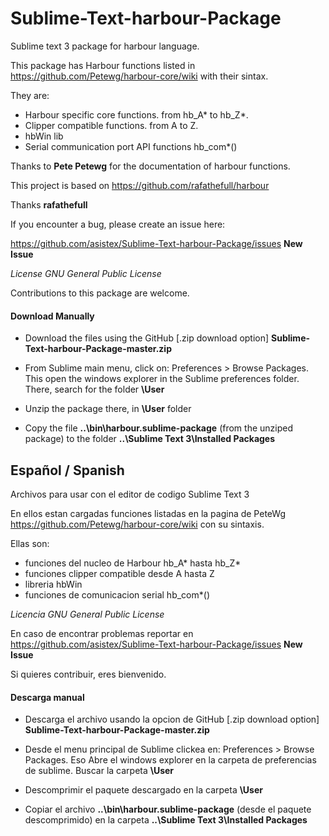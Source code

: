 # Sublime-Text-harbour-Package #
Sublime text 3 package for harbour language.

This package has Harbour functions listed in https://github.com/Petewg/harbour-core/wiki with their sintax.

They are:
* Harbour specific core functions. from hb_A* to hb_Z*.
* Clipper compatible functions. from A to Z.
* hbWin lib
* Serial communication port API functions hb_com*()

Thanks to **Pete Petewg** for the documentation of harbour functions.

This project is based on https://github.com/rafathefull/harbour

Thanks **rafathefull**

If you encounter a bug, please create an issue here:

https://github.com/asistex/Sublime-Text-harbour-Package/issues  **New Issue**

*License GNU General Public License*

Contributions to this package are welcome. 

#### Download Manually
* Download the files using the GitHub [.zip download option] **Sublime-Text-harbour-Package-master.zip**

* From Sublime main menu, click on: Preferences > Browse Packages. This open the windows explorer in the Sublime preferences folder.
  There, search for the folder **\User**

* Unzip the package there, in **\User** folder

* Copy the file **..\bin\harbour.sublime-package** (from the unziped package) to the folder **..\Sublime Text 3\Installed Packages**



## Español / Spanish

Archivos para usar con el editor de codigo Sublime Text 3

En ellos estan cargadas funciones listadas en la pagina de PeteWg https://github.com/Petewg/harbour-core/wiki con su sintaxis.

Ellas son:
* funciones del nucleo de Harbour hb_A* hasta hb_Z* 
* funciones clipper compatible desde A hasta Z
* libreria hbWin
* funciones de comunicacion serial hb_com*()

*Licencia GNU General Public License*

En caso de encontrar problemas reportar en 
https://github.com/asistex/Sublime-Text-harbour-Package/issues  **New Issue**

Si quieres contribuir, eres bienvenido.

#### Descarga manual
* Descarga el archivo usando la opcion de GitHub [.zip download option] **Sublime-Text-harbour-Package-master.zip**

* Desde el menu principal de Sublime clickea en: Preferences > Browse Packages. Eso Abre el windows explorer en la carpeta de preferencias  de sublime.
  Buscar la carpeta **\User**

* Descomprimir el paquete descargado en la carpeta **\User**

* Copiar el archivo **..\bin\harbour.sublime-package** (desde el paquete descomprimido) en la carpeta **..\Sublime Text 3\Installed Packages**

